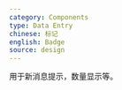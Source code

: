 ```yaml
---
category: Components
type: Data Entry
chinese: 标记
english: Badge
source: design
---
```


用于新消息提示，数量显示等。
